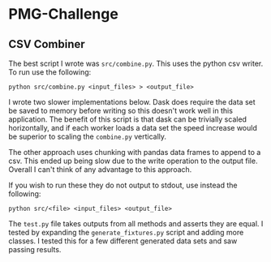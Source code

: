 # PMG-Challenge
## CSV Combiner

The best script I wrote was `src/combine.py`. This uses the python csv writer. 
To run use the following:
``` 
python src/combine.py <input_files> > <output_file>
```

I wrote two slower implementations below. Dask does require the data set be saved to memory before writing so this doesn't work well in this application. The benefit of this script is that dask can be trivially scaled horizontally, and if each worker loads a data set the speed increase would be superior to scaling the `combine.py` vertically. 

The other approach uses chunking with pandas data frames to append to a csv. This ended up being slow due to the write operation to the output file. Overall I can't think of any advantage to this approach. 

If you wish to run these they do not output to stdout, use instead the following:
```
python src/<file> <input_files> <output_file>
```

The `test.py` file takes outputs from all methods and asserts they are equal. I tested by expanding the `generate_fixtures.py` script and adding more classes. I tested this for a few different generated data sets and saw passing results. 
